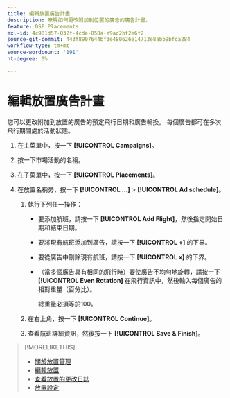 ```yaml
---
title: 編輯放置廣告計畫
description: 瞭解如何更改附加到位置的廣告的廣告計畫。
feature: DSP Placements
exl-id: 4c981d57-032f-4cde-858a-e9ac2bf2e6f2
source-git-commit: 443f8907644bf3e480626e14713e8abb9bfca284
workflow-type: tm+mt
source-wordcount: '191'
ht-degree: 0%

---
```


# 編輯放置廣告計畫

<!-- Some placements don't have this option. Clarify which placement types aren't eligible -- just simple ad serving placements (PG ones seem okay)? And anything else? -->

您可以更改附加到放置的廣告的預定飛行日期和廣告輪換。 每個廣告都可在多次飛行期間處於活動狀態。

1. 在主菜單中，按一下 **[!UICONTROL Campaigns]**。

1. 按一下市場活動的名稱。

1. 在子菜單中，按一下 **[!UICONTROL Placements]**。

1. 在放置名稱旁，按一下  **[!UICONTROL ...]** > **[!UICONTROL Ad schedule]**。

   1. 執行下列任一操作：

      * 要添加航班，請按一下 **[!UICONTROL Add Flight]**，然後指定開始日期和結束日期。

      * 要將現有航班添加到廣告，請按一下 **[!UICONTROL +]** 的下界。

      * 要從廣告中刪除現有航班，請按一下 **[!UICONTROL x]** 的下界。

      * （當多個廣告具有相同的飛行時）要使廣告不均勻地旋轉，請按一下 **[!UICONTROL Even Rotation]** 在飛行資訊中，然後輸入每個廣告的相對重量（百分比）。

         總重量必須等於100。
   1. 在右上角，按一下 **[!UICONTROL Continue]**。

   1. 查看航班詳細資訊，然後按一下 **[!UICONTROL Save & Finish]**。


>[!MORELIKETHIS]
>
>* [關於放置管理](placement-about.md)
>* [編輯放置](placement-edit.md)
>* [查看放置的更改日誌](placement-change-log.md)
>* [放置設定](placement-settings.md)

